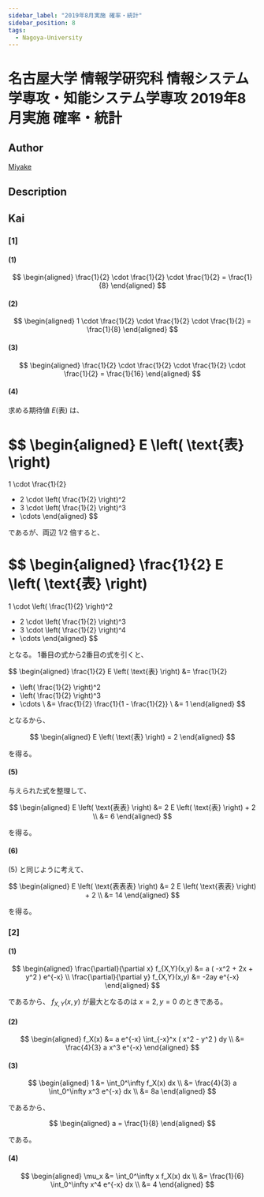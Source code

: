 ```yaml
---
sidebar_label: "2019年8月実施 確率・統計"
sidebar_position: 8
tags:
  - Nagoya-University
---
```

# 名古屋大学 情報学研究科 情報システム学専攻・知能システム学専攻 2019年8月実施 確率・統計

## **Author**
[Miyake](https://miyake.github.io/exams/index.html)

## **Description**

## **Kai**
### \[1\]
#### (1)

$$
  \begin{aligned}
  \frac{1}{2} \cdot \frac{1}{2} \cdot \frac{1}{2} = \frac{1}{8}
  \end{aligned}
$$

#### (2)

$$
  \begin{aligned}
  1 \cdot \frac{1}{2} \cdot \frac{1}{2} \cdot \frac{1}{2} = \frac{1}{8}
  \end{aligned}
$$

#### (3)

$$
  \begin{aligned}
  \frac{1}{2} \cdot \frac{1}{2} \cdot \frac{1}{2} \cdot \frac{1}{2}
  = \frac{1}{16}
  \end{aligned}
$$

#### (4)
求める期待値 $E(\text{表})$ は、

$$
\begin{aligned}
E \left( \text{表} \right)
=
1 \cdot \frac{1}{2}
+ 2 \cdot \left( \frac{1}{2} \right)^2
+ 3 \cdot \left( \frac{1}{2} \right)^3
+ \cdots
\end{aligned}
$$

であるが、両辺 $1/2$ 倍すると、

$$
\begin{aligned}
\frac{1}{2} E \left( \text{表} \right)
=
1 \cdot \left( \frac{1}{2} \right)^2
+ 2 \cdot \left( \frac{1}{2} \right)^3
+ 3 \cdot \left( \frac{1}{2} \right)^4
+ \cdots
\end{aligned}
$$

となる。
1番目の式から2番目の式を引くと、

$$
\begin{aligned}
\frac{1}{2} E \left( \text{表} \right)
&=
\frac{1}{2}
+ \left( \frac{1}{2} \right)^2
+ \left( \frac{1}{2} \right)^3
+ \cdots
\\
&=
\frac{1}{2} \frac{1}{1 - \frac{1}{2}}
\\
&=
1
\end{aligned}
$$

となるから、

$$
\begin{aligned}
E \left( \text{表} \right) = 2
\end{aligned}
$$

を得る。

#### (5)
与えられた式を整理して、

$$
\begin{aligned}
E \left( \text{表表} \right)
&=
2 E \left( \text{表} \right) + 2
\\
&=
6
\end{aligned}
$$

を得る。

#### (6)
(5) と同じように考えて、

$$
\begin{aligned}
E \left( \text{表表表} \right)
&=
2 E \left( \text{表表} \right) + 2
\\
&=
14
\end{aligned}
$$

を得る。

### \[2\]
#### (1)

$$
  \begin{aligned}
  \frac{\partial}{\partial x} f_{X,Y}(x,y)
  &=
  a ( -x^2 + 2x + y^2 ) e^{-x}
  \\
  \frac{\partial}{\partial y} f_{X,Y}(x,y)
  &=
  -2ay e^{-x}
  \end{aligned}
$$

であるから、 $f_{X,Y}(x,y)$ が最大となるのは $x=2,y=0$ のときである。

#### (2)

$$
\begin{aligned}
f_X(x)
&=
a e^{-x} \int_{-x}^x ( x^2 - y^2 ) dy
\\
&=
\frac{4}{3} a x^3 e^{-x}
\end{aligned}
$$

#### (3)

$$
\begin{aligned}
1
&=
\int_0^\infty f_X(x) dx
\\
&=
\frac{4}{3} a \int_0^\infty x^3 e^{-x} dx
\\
&=
8a
\end{aligned}
$$

であるから、

$$
\begin{aligned}
a = \frac{1}{8}
\end{aligned}
$$

である。

#### (4)

$$
\begin{aligned}
\mu_x
&=
\int_0^\infty x f_X(x) dx
\\
&=
\frac{1}{6} \int_0^\infty x^4 e^{-x} dx
\\
&=
4
\end{aligned}
$$
